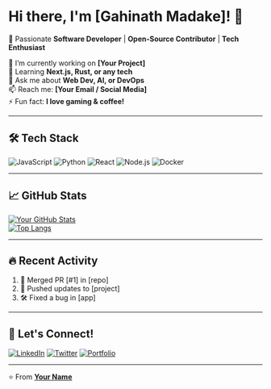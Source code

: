 # Hi there, I'm [Gahinath Madake]! 👋

🚀 Passionate **Software Developer** | **Open-Source Contributor** | **Tech Enthusiast**  

🔭 I’m currently working on **[Your Project]**  
🌱 Learning **Next.js, Rust, or any tech**  
💬 Ask me about **Web Dev, AI, or DevOps**  
📫 Reach me: **[Your Email / Social Media]**  
⚡ Fun fact: **I love gaming & coffee!**  

---

## 🛠️ Tech Stack

![JavaScript](https://img.shields.io/badge/-JavaScript-F7DF1E?style=flat&logo=javascript&logoColor=black)
![Python](https://img.shields.io/badge/-Python-3776AB?style=flat&logo=python&logoColor=white)
![React](https://img.shields.io/badge/-React-61DAFB?style=flat&logo=react&logoColor=black)
![Node.js](https://img.shields.io/badge/-Node.js-339933?style=flat&logo=node.js&logoColor=white)
![Docker](https://img.shields.io/badge/-Docker-2496ED?style=flat&logo=docker&logoColor=white)

---

## 📈 GitHub Stats

[![Your GitHub Stats](https://github-readme-stats.vercel.app/api?username=yourusername&show_icons=true&theme=radical)](https://github.com/yourusername)  
[![Top Langs](https://github-readme-stats.vercel.app/api/top-langs/?username=yourusername&layout=compact&theme=radical)](https://github.com/yourusername)

---

## 🔥 Recent Activity

<!--START_SECTION:activity-->
1. 🎉 Merged PR [#1] in [repo]
2. 🚀 Pushed updates to [project]
3. 🛠️ Fixed a bug in [app]
<!--END_SECTION:activity-->

---

## 🤝 Let's Connect!

[![LinkedIn](https://img.shields.io/badge/LinkedIn-0077B5?style=for-the-badge&logo=linkedin&logoColor=white)](https://linkedin.com/in/yourprofile)
[![Twitter](https://img.shields.io/badge/Twitter-1DA1F2?style=for-the-badge&logo=twitter&logoColor=white)](https://twitter.com/yourhandle)
[![Portfolio](https://img.shields.io/badge/Portfolio-FF5722?style=for-the-badge&logo=google-chrome&logoColor=white)](https://yourportfolio.com)

---

⭐ From **[Your Name](https://github.com/yourusername)**

